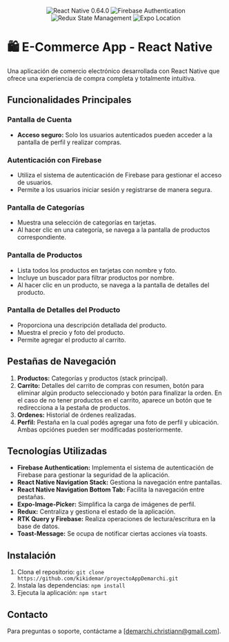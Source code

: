 <p align="center">
  <img src="https://img.shields.io/badge/React%20Native-0.64.0-blue.svg" alt="React Native 0.64.0">
  <img src="https://img.shields.io/badge/Firebase-Authentication-orange.svg" alt="Firebase Authentication">
  <img src="https://img.shields.io/badge/Redux-State%20Management-green.svg" alt="Redux State Management">
  <img src="https://img.shields.io/badge/Expo-Location-yellow.svg" alt="Expo Location">
</p>

# 🛍️ E-Commerce App - React Native

Una aplicación de comercio electrónico desarrollada con React Native que ofrece una experiencia de compra completa y totalmente intuitiva.

## Funcionalidades Principales

### Pantalla de Cuenta
- **Acceso seguro:** Solo los usuarios autenticados pueden acceder a la  pantalla de perfil y realizar compras.

### Autenticación con Firebase
- Utiliza el sistema de autenticación de Firebase para gestionar el acceso de usuarios.
- Permite a los usuarios iniciar sesión y registrarse de manera segura.

### Pantalla de Categorías
- Muestra una selección de categorías en tarjetas.
- Al hacer clic en una categoría, se navega a la pantalla de productos correspondiente.

### Pantalla de Productos
- Lista todos los productos en tarjetas con nombre y foto.
- Incluye un buscador para filtrar productos por nombre.
- Al hacer clic en un producto, se navega a la pantalla de detalles del producto.

### Pantalla de Detalles del Producto
- Proporciona una descripción detallada del producto.
- Muestra el precio y foto del producto.
- Permite agregar el producto al carrito.

## Pestañas de Navegación

1. **Productos:** Categorías y productos (stack principal).
2. **Carrito:** Detalles del carrito de compras con resumen, botón para eliminar algún producto seleccionado y botón para finalizar la orden. En el caso de no tener productos en el carrito, aparece un botón que te redirecciona a la pestaña de productos.
3. **Ordenes:** Historial de órdenes realizadas.
4. **Perfil:** Pestaña en la cual podés agregar una foto de perfil y ubicación. Ambas opciónes pueden ser modificadas posteriormente.

## Tecnologías Utilizadas

- **Firebase Authentication:** Implementa el sistema de autenticación de Firebase para gestionar la seguridad de la aplicación.
- **React Native Navigation Stack:** Gestiona la navegación entre pantallas.
- **React Native Navigation Bottom Tab:** Facilita la navegación entre pestañas.
- **Expo-Image-Picker:** Simplifica la carga de imágenes de perfil.
- **Redux:** Centraliza y gestiona el estado de la aplicación.
- **RTK Query y Firebase:** Realiza operaciones de lectura/escritura en la base de datos.
- **Toast-Message:** Se ocupa de notificar ciertas acciones vía toasts.

## Instalación

1. Clona el repositorio: `git clone https://github.com/kikidemar/proyectoAppDemarchi.git`
2. Instala las dependencias: `npm install`
3. Ejecuta la aplicación: `npm start`


## Contacto

Para preguntas o soporte, contáctame a [demarchi.christiann@gmail.com].
